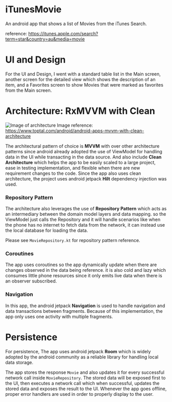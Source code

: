 
# iTunesMovie
An android app that shows a list of Movies from the iTunes Search.

reference:
https://itunes.apple.com/search?term=star&country=au&media=movie

# UI and Design
For the UI and Design, I went with a standard table list in the Main screen, another screen for the detailed view which shows the description of an item, and a Favorites screen to show Movies that were marked as favorites from the Main screen.


# Architecture: RxMVVM with Clean

![Image of architecture](https://uploads.toptal.io/blog/image/127608/toptal-blog-image-1543413671794-80993a19fea97477524763c908b50a7a.png)
Image reference: https://www.toptal.com/android/android-apps-mvvm-with-clean-architecture

The architectural pattern of choice is **MVVM** with over other architecture patterns since android already adopted the use of ViewModel for handling data in the UI while transacting in the data source. And also include **Clean Architecture** which helps the app to be easily scaled to a large project, ease in testing implementation, and flexible when there are new requirement changes to the code. Since the app also uses clean architecture, the project uses android jetpack **Hilt** dependency injection was used.

### Repository Pattern
The architecture also leverages the use of **Repository Pattern** which acts as an intermediary between the domain model layers and data mapping. so the ViewModel just calls the Repository and it will handle scenarios like when the phone has no internet to fetch data from the network, it can instead use the local database for loading the data.  

Please see `MovieRepository.kt` for repository pattern reference.

### Coroutines

The app uses coroutines so the app dynamically update when there are changes observed in the data being reference. it is also cold and lazy which consumes little phone resources since it only emits live data when there is an observer subscribed. 

### Navigation

In this app, the android jetpack **Navigation** is used to handle navigation and data transactions between fragments. Because of this implementation, the app only uses one activity with multiple fragments.

# Persistence
For persistence, The app uses android jetpack **Room** which is widely adopted by the android community as a reliable library for handling local data storage.

The app stores the response `Movie` and also updates it for every successful network call inside `MovieRepository`. The stored data will be exposed first to the UI, then executes a network call which when successful, updates the stored data and exposes the result to the UI. Whenever the app goes offline, proper error handlers are used in order to properly display to the user.

